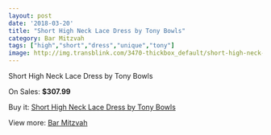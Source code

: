 ```yaml
---
layout: post
date: '2018-03-20'
title: "Short High Neck Lace Dress by Tony Bowls"
category: Bar Mitzvah
tags: ["high","short","dress","unique","tony"]
image: http://img.transblink.com/3470-thickbox_default/short-high-neck-lace-dress-by-tony-bowls.jpg
---
```

Short High Neck Lace Dress by Tony Bowls

On Sales: **$307.99**
<a href="https://www.transblink.com/en/bar-mitzvah/1099-short-high-neck-lace-dress-by-tony-bowls.html"><amp-img layout="responsive" width="600" height="600" src="//img.transblink.com/3470-thickbox_default/short-high-neck-lace-dress-by-tony-bowls.jpg" alt="Short High Neck Lace Dress by Tony Bowls 0" /></a>
<a href="https://www.transblink.com/en/bar-mitzvah/1099-short-high-neck-lace-dress-by-tony-bowls.html"><amp-img layout="responsive" width="600" height="600" src="//img.transblink.com/3472-thickbox_default/short-high-neck-lace-dress-by-tony-bowls.jpg" alt="Short High Neck Lace Dress by Tony Bowls 1" /></a>
<a href="https://www.transblink.com/en/bar-mitzvah/1099-short-high-neck-lace-dress-by-tony-bowls.html"><amp-img layout="responsive" width="600" height="600" src="//img.transblink.com/3471-thickbox_default/short-high-neck-lace-dress-by-tony-bowls.jpg" alt="Short High Neck Lace Dress by Tony Bowls 2" /></a>

Buy it: [Short High Neck Lace Dress by Tony Bowls](https://www.transblink.com/en/bar-mitzvah/1099-short-high-neck-lace-dress-by-tony-bowls.html "Short High Neck Lace Dress by Tony Bowls")

View more: [Bar Mitzvah](https://www.transblink.com/en/2-bar-mitzvah "Bar Mitzvah")